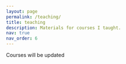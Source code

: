 ```yaml
---
layout: page
permalink: /teaching/
title: teaching
description: Materials for courses I taught. 
nav: true
nav_order: 6
---
```

Courses will be updated
<!-- For now, this page is assumed to be a static description of your courses. You can convert it to a collection similar to `_projects/` so that you can have a dedicated page for each course.

Organize your courses by years, topics, or universities, however you like! -->

